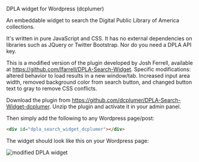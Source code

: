 DPLA widget for Wordpress (dcplumer)

An embeddable widget to search the Digital Public Library of America collections.

It's written in pure JavaScript and CSS.  It has no external dependencies on libraries such as JQuery or Twitter Bootstrap.
Nor do you need a DPLA API key.

This is a modified version of the plugin developed by Josh Ferrell, available at https://github.com/lfarrell/DPLA-Search-Widget. Specific modifications: altered behavior to load results in a new window/tab. Increased input area width, removed background color from search button, and changed button text to gray to remove CSS conflicts.

Download the plugin from https://github.com/dcplumer/DPLA-Search-Widget-dcplumer.  Unzip the plugin and activate
it in your admin panel.

Then simply add the following to any Wordpress page/post:

```html
<div id="dpla_search_widget_dcplumer"></div>
```


The widget should look like this on your Wordpress page:

![modified DPLA widget](http://www.dcplumer.com/dpla/dpla-widget-dcplumer.png)

